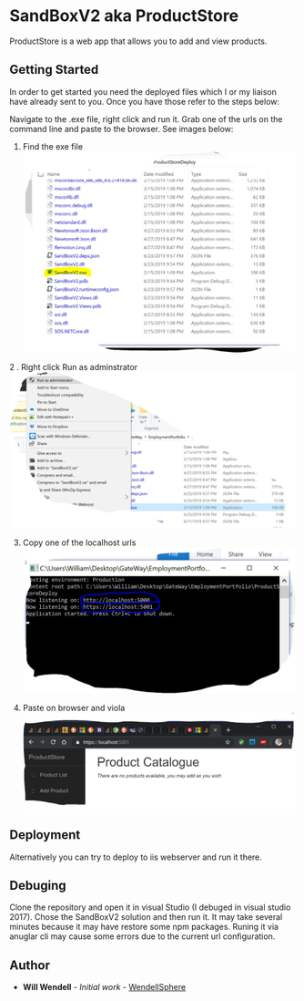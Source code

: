 # SandBoxV2 aka ProductStore

ProductStore is a web app that allows you to add and view products.

## Getting Started
In order to get started you need the deployed files which I or my liaison have already sent to you. Once you have those refer to the steps below:

Navigate to the .exe file, right click and run it. Grab one of the urls on the command line and paste to the browser. See images below:

1. Find the exe file
![alt text](https://github.com/WendellSphere/SandBoxV2/blob/master/SandBoxV2/InstructionsContent/ExePic.JPG)

2 . Right click Run as adminstrator
![alt text](https://github.com/WendellSphere/SandBoxV2/blob/master/SandBoxV2/InstructionsContent/ExePic2.JPG)

3. Copy one of the localhost urls
![alt text](https://github.com/WendellSphere/SandBoxV2/blob/master/SandBoxV2/InstructionsContent/ExePic3.JPG)

4. Paste on browser and viola
![alt text](https://github.com/WendellSphere/SandBoxV2/blob/master/SandBoxV2/InstructionsContent/exePic4.JPG)

## Deployment

Alternatively you can try to deploy to iis webserver and run it there.

## Debuging

Clone the repository and open it in visual Studio (I debuged in visual studio 2017). Chose the SandBoxV2 solution and then run it. It may take several minutes because it may have restore some npm packages. Runing it via anuglar cli may cause some errors due to the current url configuration.

## Author

* **Will Wendell** - *Initial work* - [WendellSphere](https://github.com/WendellSphere)




